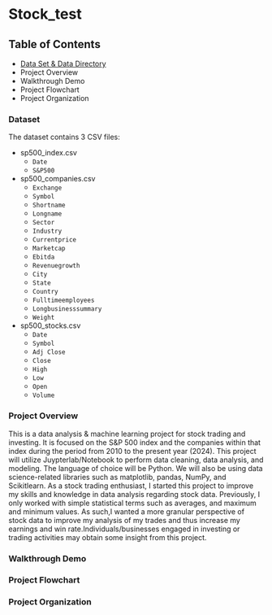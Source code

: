 # Stock_test 

## Table of Contents 
- [Data Set & Data Directory](https://github.com/Efflorescence01/Stock_test/blob/main/README.md#dataset)
- Project Overview
- Walkthrough Demo
- Project Flowchart
- Project Organization

### Dataset 
The dataset contains 3 CSV files: 
- sp500_index.csv
    - `Date`
    - `S&P500`
- sp500_companies.csv
    - `Exchange`
    - `Symbol`
    - `Shortname`
    - `Longname`
    - `Sector`
    - `Industry`
    - `Currentprice`
    - `Marketcap`
    - `Ebitda`
    - `Revenuegrowth`
    - `City`
    - `State`
    - `Country`
    - `Fulltimeemployees`
    - `Longbusinesssummary`
    - `Weight`
- sp500_stocks.csv
    - `Date`
    - `Symbol`
    - `Adj Close`
    - `Close`
    - `High`
    - `Low`
    - `Open`
    - `Volume`
### Project Overview 
  This is a data analysis & machine learning project for stock trading and investing. It is focused on the S&P 500 index and the companies within that index during the period from 2010 to the present year (2024). This project will utilize Juypterlab/Notebook to perform data cleaning, data analysis, and modeling. The language of choice will be Python. We will also be using data science-related libraries such as matplotlib, pandas, NumPy, and Scikitlearn. As a stock trading enthusiast, I started this project to improve my skills and knowledge in data analysis regarding stock data. Previously, I only worked with simple statistical terms such as averages, and maximum and minimum values. As such,I wanted a more granular perspective of stock data to improve my analysis of my trades and thus increase my earnings and win rate.Individuals/businesses engaged in investing or trading activities may obtain some insight from this project. 
### Walkthrough Demo

### Project Flowchart 

### Project Organization 
